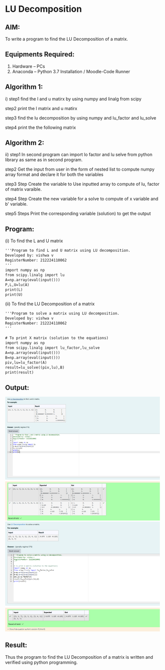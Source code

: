 # LU Decomposition 

## AIM:
To write a program to find the LU Decomposition of a matrix.

## Equipments Required:
1. Hardware – PCs
2. Anaconda – Python 3.7 Installation / Moodle-Code Runner

## Algorithm 1:
i)
step1
find the l and u matirx by using numpy and linalg from scipy

step2
print the l matrix and u matirx

step3
find the lu decomposition by using numpy and lu_factor and lu_solve

step4
print the the following matrix

## Algorithm 2:
 
ii)
step1
In second program can import lo factor and lu selve from python library as same as in second program.

step2
Get the input from user in the form of nested list to compute numpy array format and declare it for both the variables

step3
Step Create the variable to Use inputted array to compute of lu, factor of matrix varaible.

step4
Step Create the new variable for a solve to compute of x variable and b' variable.

step5
Steps Print the corresponding variable (solution) to get the output

## Program:
(i) To find the L and U matrix
```
'''Program to find L and U matrix using LU decomposition.
Developed by: vishwa v
RegisterNumber: 212224110062
'''
import numpy as np
from scipy.linalg import lu
A=np.array(eval(input()))
P,L,U=lu(A)
print(L)
print(U)
```
(ii) To find the LU Decomposition of a matrix
```
'''Program to solve a matrix using LU decomposition.
Developed by: vishwa v
RegisterNumber: 212224110062
'''

# To print X matrix (solution to the equations)
import numpy as np
from scipy.linalg import lu_factor,lu_solve
A=np.array(eval(input()))
B=np.array(eval(input()))
piv,lu=lu_factor(A)
result=lu_solve((piv,lu),B)
print(result)
```

## Output:
![](<Screenshot 2025-05-11 194402-1.png>)
![](<Screenshot 2025-05-11 194414-2.png>)

## Result:
Thus the program to find the LU Decomposition of a matrix is written and verified using python programming.

